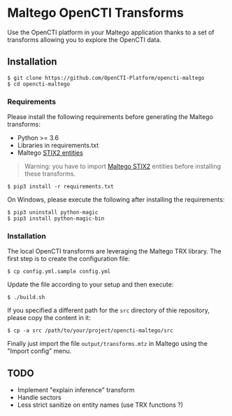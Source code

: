 # Maltego OpenCTI Transforms

Use the OpenCTI platform in your Maltego application thanks to a set of transforms allowing you to explore the OpenCTI data.

## Installation

```
$ git clone https://github.com/OpenCTI-Platform/opencti-maltego
$ cd opencti-maltego
```

### Requirements

Please install the following requirements before generating the Maltego transforms:

- Python >= 3.6
- Libraries in requirements.txt
- Maltego [STIX2 entities](https://github.com/OpenCTI-Platform/maltego-stix2)

> Warning: you have to import [Maltego STIX2](https://github.com/OpenCTI-Platform/maltego-stix2) entities before installing these transforms.

```
$ pip3 install -r requirements.txt
```

On Windows, please execute the following after installing the requirements:

```
$ pip3 uninstall python-magic
$ pip3 install python-magic-bin
```

### Installation

The local OpenCTI transforms are leveraging the Maltego TRX library. The first step is to create the configuration file:

```
$ cp config.yml.sample config.yml
```

Update the file according to your setup and then execute:

```
$ ./build.sh
```

If you specified a different path for the `src` directory of thie repository, please copy the content in it:

```
$ cp -a src /path/to/your/project/opencti-maltego/src
```

Finally just import the file `output/transforms.mtz` in Maltego using the "Import config" menu.

## TODO

- Implement "explain inference" transform
- Handle sectors
- Less strict sanitize on entity names (use TRX functions ?)
